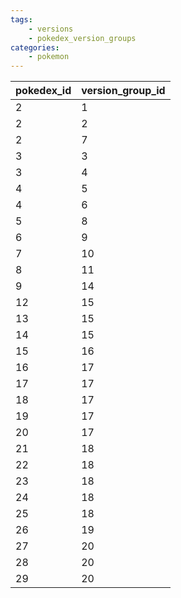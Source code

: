 ```yaml
---
tags:
    - versions
    - pokedex_version_groups
categories:
    - pokemon
---
```


| pokedex_id | version_group_id |
|------------|------------------|
| 2          | 1                |
| 2          | 2                |
| 2          | 7                |
| 3          | 3                |
| 3          | 4                |
| 4          | 5                |
| 4          | 6                |
| 5          | 8                |
| 6          | 9                |
| 7          | 10               |
| 8          | 11               |
| 9          | 14               |
| 12         | 15               |
| 13         | 15               |
| 14         | 15               |
| 15         | 16               |
| 16         | 17               |
| 17         | 17               |
| 18         | 17               |
| 19         | 17               |
| 20         | 17               |
| 21         | 18               |
| 22         | 18               |
| 23         | 18               |
| 24         | 18               |
| 25         | 18               |
| 26         | 19               |
| 27         | 20               |
| 28         | 20               |
| 29         | 20               |
